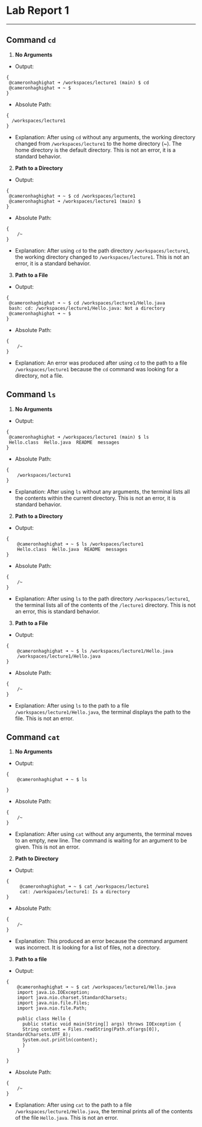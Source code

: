 # **Lab Report 1**
---
## **Command `cd`**
1. **No Arguments**
  - Output:
   ```
{
    @cameronhaghighat ➜ /workspaces/lecture1 (main) $ cd
    @cameronhaghighat ➜ ~ $
}
```
  - Absolute Path:
```
{
  /workspaces/lecture1 
}
```
  - Explanation:
    After using `cd` without any arguments, the working directory changed from ```/workspaces/lecture1``` to the home directory (~). The   home directory is the default directory. This is not an error, it is a standard behavior.

2. **Path to a Directory**
  - Output:
   ```
{
    @cameronhaghighat ➜ ~ $ cd /workspaces/lecture1
    @cameronhaghighat ➜ /workspaces/lecture1 (main) $ 
}
```
  - Absolute Path:
```
{
    /~
}
```
  - Explanation:
    After using `cd` to the path directory ```/workspaces/lecture1```, the working directory changed to ```/workspaces/lecture1```. This is not an error, it is a standard behavior.

3. **Path to a File**
  - Output:
   ```
{
    @cameronhaghighat ➜ ~ $ cd /workspaces/lecture1/Hello.java
    bash: cd: /workspaces/lecture1/Hello.java: Not a directory
    @cameronhaghighat ➜ ~ $ 
}
```
  - Absolute Path:
```
{
    /~
}
```
  - Explanation:
    An error was produced after using `cd` to the path to a file ```/workspaces/lecture1``` because the `cd` command was looking for a directory, not a file.

## **Command `ls`**
1. **No Arguments**
  - Output:
   ```
{
    @cameronhaghighat ➜ /workspaces/lecture1 (main) $ ls
    Hello.class  Hello.java  README  messages
}
```
  - Absolute Path:
```
{
    /workspaces/lecture1
}
```
  - Explanation:
    After using `ls` without any arguments, the terminal lists all the contents within the current directory. This is not an error, it is       standard behavior.

2. **Path to a Directory**
  - Output:
```
{
    @cameronhaghighat ➜ ~ $ ls /workspaces/lecture1
    Hello.class  Hello.java  README  messages
}
```
  - Absolute Path:
```
{
    /~
}
```
  - Explanation:
    After using `ls` to the path directory ```/workspaces/lecture1```, the terminal lists all of the contents of the ```/lecture1``` directory. This is not an error, this is standard behavior.

    
3. **Path to a File**
  - Output:
```
{
    @cameronhaghighat ➜ ~ $ ls /workspaces/lecture1/Hello.java
    /workspaces/lecture1/Hello.java
}
```
  - Absolute Path:
```
{
    /~ 
}
```
  - Explanation:
    After using `ls` to the path to a file ```/workspaces/lecture1/Hello.java```, the terminal displays the path to the file. This is not an error.

## **Command `cat`**
1. **No Arguments**
- Output:
    
```
{
    @cameronhaghighat ➜ ~ $ ls
  
}
```
- Absolute Path:
  
```
{
    /~
}
```
- Explanation:
    After using `cat` without any arguments, the terminal moves to an empty, new line. The command is waiting for an argument to be given. This is not an error.

2. **Path to Directory**
- Output:
   
```
{
     @cameronhaghighat ➜ ~ $ cat /workspaces/lecture1
     cat: /workspaces/lecture1: Is a directory
}
```
- Absolute Path:
    
```
{
    /~
}
```
- Explanation:
    This produced an error because the command argument was incorrect. It is looking for a list of files, not a directory.

3. **Path to a file**
- Output:
    
```
{
    @cameronhaghighat ➜ ~ $ cat /workspaces/lecture1/Hello.java
    import java.io.IOException;
    import java.nio.charset.StandardCharsets;
    import java.nio.file.Files;
    import java.nio.file.Path;

    public class Hello {
      public static void main(String[] args) throws IOException {
      String content = Files.readString(Path.of(args[0]), StandardCharsets.UTF_8);    
      System.out.println(content);
      }
    }

}
```
- Absolute Path:
    
```
{
    /~
}
```
- Explanation:
    After using `cat` to the path to a file ```/workspaces/lecture1/Hello.java```, the terminal prints all of the contents of the file ```Hello.java```. This is not an error.



